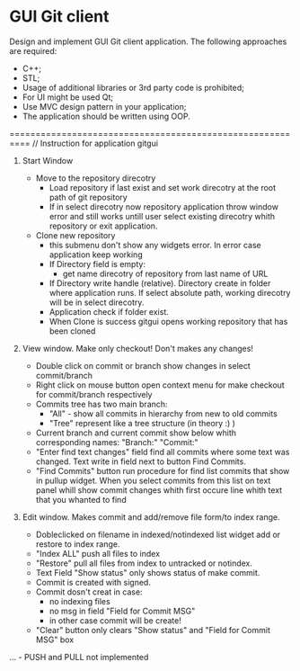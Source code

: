 # GUI Git client

Design and implement GUI Git client application.
The following approaches are required:
- C++;
- STL;
- Usage of additional libraries or 3rd party code is prohibited;
- For UI might be used Qt;
- Use MVC design pattern in your application;
- The application should be written using OOP.

==========================================================
// Instruction for application gitgui

1. Start Window
	- Move to the repository direcotry
		- Load repository if last exist and set work direcotry at the root path of git repository
		- If in select direcotry now repository application throw window error and still works untill 
			user select existing direcotry whith repository or exit application.
	- Clone new repository
		- this submenu don't show any widgets error. In error case application keep working
		- If Directory field is empty:
			- get name direcotry of repository from last name of URL
		- If Directory write handle (relative). Directory create in folder where application runs.
			If select absolute path, working direcotry will be in select direcotry.
		- Application check if folder exist.
		- When Clone is success gitgui opens working repository that has been cloned
			
2. View window. Make only checkout! Don't makes any changes!
	- Double click on commit or branch show changes in select commit/branch
	- Right click on mouse button open context menu for make checkout for commit/branch respectively
	- Commits tree has two main branch:
		- "All" - show all commits in hierarchy from new to old commits 
		- "Tree" represent like a tree structure (in theory :) )
	- Current branch and current commit show below whith corresponding names: "Branch:" "Commit:"
	- "Enter find text changes" field find all commits where some text was changed. Text write in field next to button 
		Find Commits.
	- "Find Commits" button run procedure for find list commits that show in pullup widget. When you select commits from this
		list on text panel whill show commit changes whith first occure line whith text that you whanted to find

3. Edit window. Makes commit and add/remove file form/to index range.
	- Dobleclicked on filename in indexed/notindexed list widget add or restore to index range.
	- "Index ALL" push all files to index
	- "Restore" pull all files from index to untracked or notindex.
	- Text Field "Show status" only shows status of make commit.
	- Commit is created with signed.
	- Commit dosn't creat in case:
		- no indexing files
		- no msg in field "Field for Commit MSG"
		- in other case commit will be create!
	- "Clear" button only clears "Show status" and "Field for Commit MSG" box
		
 ... - PUSH and PULL not implemented
